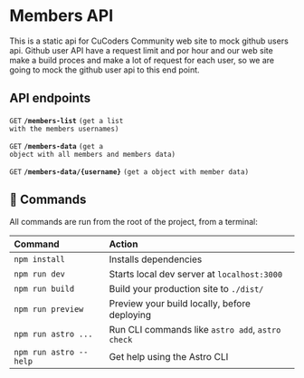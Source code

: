 # Members API

This is a static api for CuCoders Community web site to mock github users api. Github user API have a request limit and por hour and our web site make a build proces and make a lot of request for each user, so we are going to mock the github user api to this end point.

## API endpoints


<code>GET</code> <code><b>/members-list</b></code> <code>(get a list with the members usernames)</code>

<code>GET</code> <code><b>/members-data</b></code> <code>(get a object with all members and members data)</code>

<code>GET</code> <code><b>/members-data/{username}</b></code> <code>(get a object with member data)</code>


## 🧞 Commands

All commands are run from the root of the project, from a terminal:

| Command                | Action                                           |
| :--------------------- | :----------------------------------------------- |
| `npm install`          | Installs dependencies                            |
| `npm run dev`          | Starts local dev server at `localhost:3000`      |
| `npm run build`        | Build your production site to `./dist/`          |
| `npm run preview`      | Preview your build locally, before deploying     |
| `npm run astro ...`    | Run CLI commands like `astro add`, `astro check` |
| `npm run astro --help` | Get help using the Astro CLI                     |
